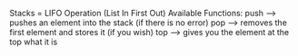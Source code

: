 Stacks = LIFO Operation (List In First Out)
Available Functions:
push --> pushes an element into the stack (if there is no error)
pop --> removes the first element and stores it (if you wish)
top --> gives you the element at the top what it is
